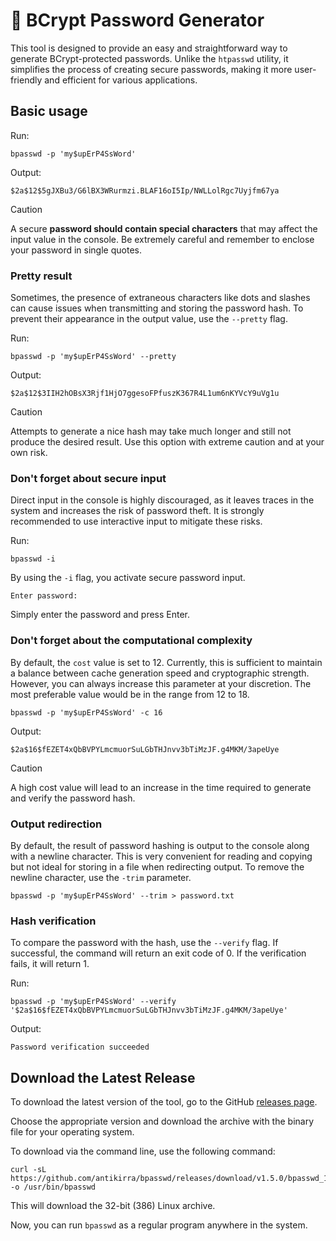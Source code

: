 # 🔐 BCrypt Password Generator

This tool is designed to provide an easy and straightforward way to generate BCrypt-protected passwords. Unlike the
`htpasswd` utility, it simplifies the process of creating secure passwords, making it more user-friendly and efficient
for various applications.

## Basic usage

Run:

```console
bpasswd -p 'my$upErP4SsWord'
```

Output:

```console
$2a$12$5gJXBu3/G6lBX3WRurmzi.BLAF16oI5Ip/NWLLolRgc7Uyjfm67ya
```

> [!CAUTION]
> A secure **password should contain special characters** that may affect the input value in the console. Be extremely
> careful and remember to enclose your password in single quotes.

### Pretty result

Sometimes, the presence of extraneous characters like dots and slashes can cause issues when transmitting and storing
the password hash. To prevent their appearance in the output value, use the `--pretty` flag.

Run:

```console
bpasswd -p 'my$upErP4SsWord' --pretty
```

Output:

```console
$2a$12$3IIH2hOBsX3Rjf1HjO7ggesoFPfuszK367R4L1um6nKYVcY9uVg1u
```

> [!CAUTION]
> Attempts to generate a nice hash may take much longer and still not produce the desired result. Use this option with
> extreme caution and at your own risk.

### Don't forget about secure input

Direct input in the console is highly discouraged, as it leaves traces in the system and increases the risk of password
theft. It is strongly recommended to use interactive input to mitigate these risks.

Run:

```console
bpasswd -i
```

By using the `-i` flag, you activate secure password input.

```console
Enter password: 
```

Simply enter the password and press Enter.

### Don't forget about the computational complexity

By default, the `cost` value is set to 12. Currently, this is sufficient to maintain a balance between cache generation
speed and cryptographic strength. However, you can always increase this parameter at your discretion. The most
preferable value would be in the range from 12 to 18.

```console
bpasswd -p 'my$upErP4SsWord' -с 16
```

Output:

```console
$2a$16$fEZET4xQbBVPYLmcmuorSuLGbTHJnvv3bTiMzJF.g4MKM/3apeUye
```

> [!CAUTION]
> A high cost value will lead to an increase in the time required to generate and verify the password hash.

### Output redirection

By default, the result of password hashing is output to the console along with a newline character. This is very
convenient for reading and copying but not ideal for storing in a file when redirecting output. To remove the newline
character, use the `-trim` parameter.

```console
bpasswd -p 'my$upErP4SsWord' --trim > password.txt
```

### Hash verification

To compare the password with the hash, use the `--verify` flag. If successful, the command will return an exit code of
0. If the verification fails, it will return 1.

Run:

```console
bpasswd -p 'my$upErP4SsWord' --verify '$2a$16$fEZET4xQbBVPYLmcmuorSuLGbTHJnvv3bTiMzJF.g4MKM/3apeUye'
```

Output:

```console
Password verification succeeded
```

## Download the Latest Release

To download the latest version of the tool, go to the
GitHub [releases page](https://github.com/antikirra/bpasswd/releases).

Choose the appropriate version and download the archive with the binary file for your operating system.

To download via the command line, use the following command:

```console
curl -sL https://github.com/antikirra/bpasswd/releases/download/v1.5.0/bpasswd_1.5.0_linux_386 -o /usr/bin/bpasswd
```

This will download the 32-bit (386) Linux archive.

Now, you can run `bpasswd` as a regular program anywhere in the system.
